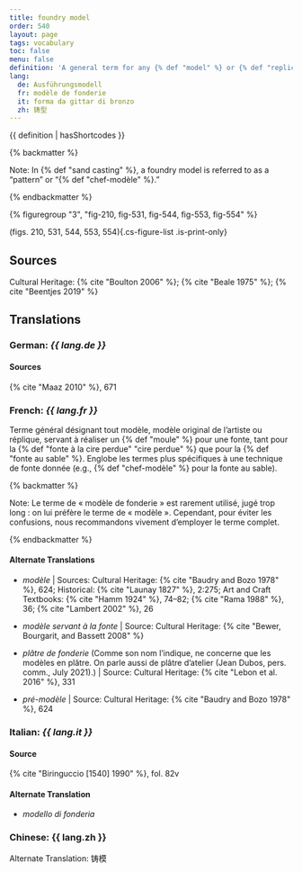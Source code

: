 ```yaml
---
title: foundry model
order: 540
layout: page
tags: vocabulary
toc: false
menu: false
definition: 'A general term for any {% def "model" %} or {% def "replica" %} of the artist’s model around which a mold is formed for {% def "bronze" %} casting. It is made by the foundry in order to preserve the artist’s model. A foundry model may also be used as a reference for the finishing of a {% def "bronze" %} for the purpose of quality control.'
lang:
  de: Ausführungsmodell
  fr: modèle de fonderie
  it: forma da gittar di bronzo
  zh: 铸型
---
```


{{ definition | hasShortcodes }}

{% backmatter %}

Note: In {% def "sand casting" %}, a foundry model is referred to as a “pattern” or “{% def "chef-modèle" %}.”

{% endbackmatter %}

{% figuregroup "3", "fig-210, fig-531, fig-544, fig-553, fig-554" %}

(figs. 210, 531, 544, 553, 554){.cs-figure-list .is-print-only}

## Sources

Cultural Heritage: {% cite "Boulton 2006" %}; {% cite "Beale 1975" %}; {% cite "Beentjes 2019" %}

## Translations

<div class="accordion">

### **German**: *{{ lang.de }}*

#### Sources

{% cite "Maaz 2010" %}, 671

### **French**: *{{ lang.fr }}*

Terme général désignant tout modèle, modèle original de l’artiste ou réplique, servant à réaliser un {% def "moule" %} pour une fonte, tant pour la {% def "fonte à la cire perdue" "cire perdue" %} que pour la {% def "fonte au sable" %}. Englobe les termes plus spécifiques à une technique de fonte donnée (e.g., {% def "chef-modèle" %} pour la fonte au sable).

{% backmatter %}

Note: Le terme de « modèle de fonderie » est rarement utilisé, jugé trop long : on lui préfère le terme de « modèle ». Cependant, pour éviter les confusions, nous recommandons vivement d’employer le terme complet.

{% endbackmatter %}

#### Alternate Translations

- *modèle* | Sources: Cultural Heritage: {% cite "Baudry and Bozo 1978" %}, 624; Historical: {% cite "Launay 1827" %}, 2:275; Art and Craft Textbooks: {% cite "Hamm 1924" %}, 74–82; {% cite "Rama 1988" %}, 36; {% cite "Lambert 2002" %}, 26

- *modèle servant à la fonte* | Source: Cultural Heritage: {% cite "Bewer, Bourgarit, and Bassett 2008" %}

- *plâtre de fonderie* (Comme son nom l’indique, ne concerne que les modèles en plâtre. On parle aussi de plâtre d’atelier (Jean Dubos, pers. comm., July 2021).) | Source: Cultural Heritage: {% cite "Lebon et al. 2016" %}, 331

- *pré-modèle* | Source: Cultural Heritage: {% cite "Baudry and Bozo 1978" %}, 624

### **Italian**: *{{ lang.it }}*

#### Source

{% cite "Biringuccio [1540] 1990" %}, fol. 82v

#### Alternate Translation

- *modello di fonderia*

### **Chinese**: {{ lang.zh }}

Alternate Translation: 铸模

</div>
